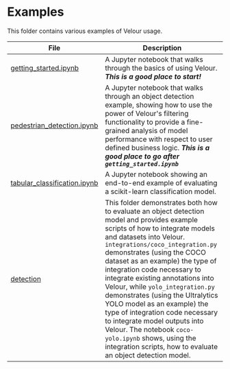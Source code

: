 # Examples

This folder contains various examples of Velour usage.

| File | Description |
| --- | --- |
| [getting_started.ipynb](getting_started.ipynb) | A Jupyter notebook that walks through the basics of using Velour. ***This is a good place to start!*** |
| [pedestrian_detection.ipynb](pedestrian-detection.ipynb) | A Jupyter notebook that walks through an object detection example, showing how to use the power of Velour's filtering functionality to provide a fine-grained analysis of model performance with respect to user defined business logic. ***This is a good place to go after `getting_started.ipynb`*** |
| [tabular_classification.ipynb](tabular_classification.ipynb) | A Jupyter notebook showing an end-to-end example of evaluating a scikit-learn classification model. |
| [detection](detection) | This folder demonstrates both how to evaluate an object detection model and provides example scripts of how to integrate models and datasets into Velour. `integrations/coco_integration.py` demonstrates (using the COCO dataset as an example) the type of integration code necessary to integrate existing annotations into Velour, while `yolo_integration.py` demonstrates (using the Ultralytics YOLO model as an example) the type of integration code necessary to integrate model outputs into Velour. The notebook `coco-yolo.ipynb` shows, using the integration scripts, how to evaluate an object detection model.  |